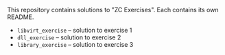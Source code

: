 This repository contains solutions to "ZC Exercises". Each contains its own README.
- `libvirt_exercise` – solution to exercise 1
- `dll_exercise` – solution to exercise 2
- `library_exercise` – solution to exercise 3
